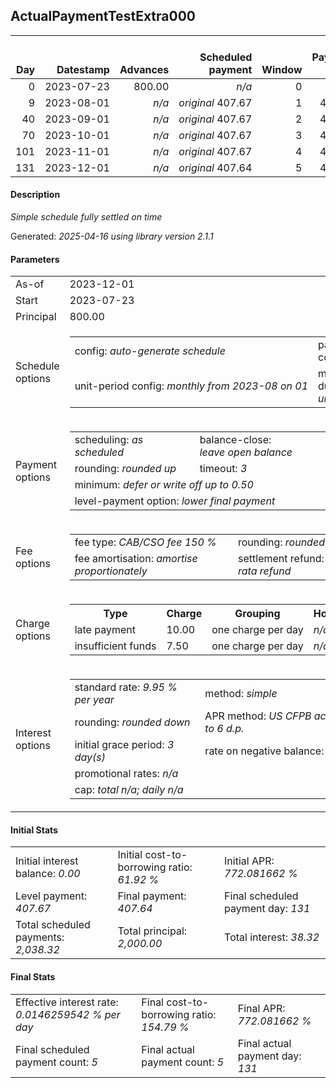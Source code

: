 <h2>ActualPaymentTestExtra000</h2>
<table>
    <thead style="vertical-align: bottom;">
        <th style="text-align: right;">Day</th>
        <th style="text-align: right;">Datestamp</th>
        <th style="text-align: right;">Advances</th>
        <th style="text-align: right;">Scheduled payment</th>
        <th style="text-align: right;">Window</th>
        <th style="text-align: right;">Payment due</th>
        <th style="text-align: right;">Actual payments</th>
        <th style="text-align: right;">Generated payment</th>
        <th style="text-align: right;">Net effect</th>
        <th style="text-align: right;">Payment status</th>
        <th style="text-align: right;">Balance status</th>
        <th style="text-align: right;">Simple interest</th>
        <th style="text-align: right;">New interest</th>
        <th style="text-align: right;">New charges</th>
        <th style="text-align: right;">Principal portion</th>
        <th style="text-align: right;">Fee portion</th>
        <th style="text-align: right;">Interest portion</th>
        <th style="text-align: right;">Charges portion</th>
        <th style="text-align: right;">Fee refund</th>
        <th style="text-align: right;">Principal balance</th>
        <th style="text-align: right;">Fee balance</th>
        <th style="text-align: right;">Interest balance</th>
        <th style="text-align: right;">Charges balance</th>
        <th style="text-align: right;">Settlement figure</th>
        <th style="text-align: right;">Fee refund if&nbsp;settled</th>
    </thead>
    <tr style="text-align: right;">
        <td class="ci00">0</td>
        <td class="ci01" style="white-space: nowrap;">2023-07-23</td>
        <td class="ci02">800.00</td>
        <td class="ci03" style="white-space: nowrap;"><i>n/a<i></td>
        <td class="ci04">0</td>
        <td class="ci05">0.00</td>
        <td class="ci06"><i>n/a</i></td>
        <td class="ci07"><i>n/a</i></td>
        <td class="ci08">0.00</td>
        <td class="ci09"><i>none&nbsp;scheduled</i></td>
        <td class="ci10">open</td>
        <td class="ci13">0.0000</td>
        <td class="ci14">0.0000</td>
        <td class="ci15"><i>n/a</i></td>
        <td class="ci16">0.00</td>
        <td class="ci17">0.00</td>
        <td class="ci18">0.00</td>
        <td class="ci19">0.00</td>
        <td class="ci20">0.00</td>
        <td class="ci21">800.00</td>
        <td class="ci22">1,200.00</td>
        <td class="ci23">0.0000</td>
        <td class="ci24">0.00</td>
        <td class="ci25">2,000.00</td>
        <td class="ci26">1,200.00</td>
    </tr>
    <tr style="text-align: right;">
        <td class="ci00">9</td>
        <td class="ci01" style="white-space: nowrap;">2023-08-01</td>
        <td class="ci02"><i>n/a</i></td>
        <td class="ci03" style="white-space: nowrap;"><i>original</i> 407.67</td>
        <td class="ci04">1</td>
        <td class="ci05">407.67</td>
        <td class="ci06"><i>confirmed</i>&nbsp;407.67</td>
        <td class="ci07"><i>n/a</i></td>
        <td class="ci08">407.67</td>
        <td class="ci09"><i>payment&nbsp;made</i></td>
        <td class="ci10">open</td>
        <td class="ci13">4.9068</td>
        <td class="ci14">4.9068</td>
        <td class="ci15"><i>n/a</i></td>
        <td class="ci16">161.10</td>
        <td class="ci17">241.67</td>
        <td class="ci18">4.90</td>
        <td class="ci19">0.00</td>
        <td class="ci20">1,117.56</td>
        <td class="ci21">638.90</td>
        <td class="ci22">958.33</td>
        <td class="ci23">0.0000</td>
        <td class="ci24">0.00</td>
        <td class="ci25">479.67</td>
        <td class="ci26">1,117.56</td>
    </tr>
    <tr style="text-align: right;">
        <td class="ci00">40</td>
        <td class="ci01" style="white-space: nowrap;">2023-09-01</td>
        <td class="ci02"><i>n/a</i></td>
        <td class="ci03" style="white-space: nowrap;"><i>original</i> 407.67</td>
        <td class="ci04">2</td>
        <td class="ci05">407.67</td>
        <td class="ci06"><i>confirmed</i>&nbsp;407.67</td>
        <td class="ci07"><i>n/a</i></td>
        <td class="ci08">407.67</td>
        <td class="ci09"><i>payment&nbsp;made</i></td>
        <td class="ci10">open</td>
        <td class="ci13">13.4977</td>
        <td class="ci14">13.4977</td>
        <td class="ci15"><i>n/a</i></td>
        <td class="ci16">157.67</td>
        <td class="ci17">236.51</td>
        <td class="ci18">13.49</td>
        <td class="ci19">0.00</td>
        <td class="ci20">833.59</td>
        <td class="ci21">481.23</td>
        <td class="ci22">721.82</td>
        <td class="ci23">0.0000</td>
        <td class="ci24">0.00</td>
        <td class="ci25">369.46</td>
        <td class="ci26">833.59</td>
    </tr>
    <tr style="text-align: right;">
        <td class="ci00">70</td>
        <td class="ci01" style="white-space: nowrap;">2023-10-01</td>
        <td class="ci02"><i>n/a</i></td>
        <td class="ci03" style="white-space: nowrap;"><i>original</i> 407.67</td>
        <td class="ci04">3</td>
        <td class="ci05">407.67</td>
        <td class="ci06"><i>confirmed</i>&nbsp;407.67</td>
        <td class="ci07"><i>n/a</i></td>
        <td class="ci08">407.67</td>
        <td class="ci09"><i>payment&nbsp;made</i></td>
        <td class="ci10">open</td>
        <td class="ci13">9.8386</td>
        <td class="ci14">9.8386</td>
        <td class="ci15"><i>n/a</i></td>
        <td class="ci16">159.13</td>
        <td class="ci17">238.71</td>
        <td class="ci18">9.83</td>
        <td class="ci19">0.00</td>
        <td class="ci20">558.78</td>
        <td class="ci21">322.10</td>
        <td class="ci22">483.11</td>
        <td class="ci23">0.0000</td>
        <td class="ci24">0.00</td>
        <td class="ci25">246.43</td>
        <td class="ci26">558.78</td>
    </tr>
    <tr style="text-align: right;">
        <td class="ci00">101</td>
        <td class="ci01" style="white-space: nowrap;">2023-11-01</td>
        <td class="ci02"><i>n/a</i></td>
        <td class="ci03" style="white-space: nowrap;"><i>original</i> 407.67</td>
        <td class="ci04">4</td>
        <td class="ci05">407.67</td>
        <td class="ci06"><i>confirmed</i>&nbsp;407.67</td>
        <td class="ci07"><i>n/a</i></td>
        <td class="ci08">407.67</td>
        <td class="ci09"><i>payment&nbsp;made</i></td>
        <td class="ci10">open</td>
        <td class="ci13">6.8046</td>
        <td class="ci14">6.8046</td>
        <td class="ci15"><i>n/a</i></td>
        <td class="ci16">160.34</td>
        <td class="ci17">240.53</td>
        <td class="ci18">6.80</td>
        <td class="ci19">0.00</td>
        <td class="ci20">274.81</td>
        <td class="ci21">161.76</td>
        <td class="ci22">242.58</td>
        <td class="ci23">0.0000</td>
        <td class="ci24">0.00</td>
        <td class="ci25">129.53</td>
        <td class="ci26">274.81</td>
    </tr>
    <tr style="text-align: right;">
        <td class="ci00">131</td>
        <td class="ci01" style="white-space: nowrap;">2023-12-01</td>
        <td class="ci02"><i>n/a</i></td>
        <td class="ci03" style="white-space: nowrap;"><i>original</i> 407.64</td>
        <td class="ci04">5</td>
        <td class="ci05">407.64</td>
        <td class="ci06"><i>confirmed</i>&nbsp;407.64</td>
        <td class="ci07"><i>n/a</i></td>
        <td class="ci08">407.64</td>
        <td class="ci09"><i>payment&nbsp;made</i></td>
        <td class="ci10">closed</td>
        <td class="ci13">3.3067</td>
        <td class="ci14">3.3067</td>
        <td class="ci15"><i>n/a</i></td>
        <td class="ci16">161.76</td>
        <td class="ci17">242.58</td>
        <td class="ci18">3.30</td>
        <td class="ci19">0.00</td>
        <td class="ci20">0.00</td>
        <td class="ci21">0.00</td>
        <td class="ci22">0.00</td>
        <td class="ci23">0.0000</td>
        <td class="ci24">0.00</td>
        <td class="ci25">0.00</td>
        <td class="ci26">0.00</td>
    </tr>
</table>

<h4>Description</h4>
<p><i>Simple schedule fully settled on time</i></p>
<p>Generated: <i>2025-04-16 using library version 2.1.1</i></p>
<h4>Parameters</h4>
<table>
    <tr>
        <td>As-of</td>
        <td>2023-12-01</td>
    </tr>
    <tr>
        <td>Start</td>
        <td>2023-07-23</td>
    </tr>
    <tr>
        <td>Principal</td>
        <td>800.00</td>
    </tr>
    <tr>
        <td>Schedule options</td>
        <td>
            <table>
                <tr>
                    <td>config: <i>auto-generate schedule</i></td>
                    <td>payment count: <i>5</i></td>
                </tr>
                <tr>
                    <td style="white-space: nowrap;">unit-period config: <i>monthly from 2023-08 on 01</i></td>
                    <td>max duration: <i>unlimited</i></td>
                </tr>
            </table>
        </td>
    </tr>
    <tr>
        <td>Payment options</td>
        <td>
            <table>
                <tr>
                    <td>scheduling: <i>as scheduled</i></td>
                    <td>balance-close: <i>leave&nbsp;open&nbsp;balance</i></td>
                </tr>
                <tr>
                    <td>rounding: <i>rounded up</i></td>
                    <td>timeout: <i>3</i></td>
                </tr>
                <tr>
                    <td colspan='2'>minimum: <i>defer&nbsp;or&nbsp;write&nbsp;off&nbsp;up&nbsp;to&nbsp;0.50</i></td>
                </tr>
                <tr>
                    <td colspan='2'>level-payment option: <i>lower&nbsp;final&nbsp;payment</i></td>
                </tr>
            </table>
        </td>
    </tr>
    <tr>
        <td>Fee options</td>
        <td>
            <table>
                <tr>
                    <td>fee type: <i><i>CAB/CSO fee</i> 150 %</i></td>
                    <td>rounding: <i>rounded down</i></td>
                </tr>
                <tr>
                    <td>fee amortisation: <i>amortise proportionately</i></td>
                    <td>settlement refund: <i>pro-rata refund</i></td>
                </tr>
            </table>
        </td>
    </tr>
    <tr>
        <td>Charge options</td>
        <td>
            <table>
                <tr>
                    <th>Type</th>
                    <th>Charge</th>
                    <th>Grouping</th>
                    <th>Holidays</th>
                </tr>
                <tr>
                    <td>late payment</td>
                    <td>10.00</td><td>one charge per day</td><td><i>n/a</i></td>
                </tr>
                <tr>
                    <td>insufficient funds</td>
                    <td>7.50</td><td>one charge per day</td><td><i>n/a</i></td>
                </tr>
            </table>
        </td>
    </tr>
    <tr>
        <td>Interest options</td>
        <td>
            <table>
                <tr>
                    <td>standard rate: <i>9.95 % per year</i></td>
                    <td>method: <i>simple</i></td>
                </tr>
                <tr>
                    <td>rounding: <i>rounded down</i></td>
                    <td>APR method: <i>US CFPB actuarial to 6 d.p.</i></td>
                </tr>
                <tr>
                    <td>initial grace period: <i>3 day(s)</i></td>
                    <td>rate on negative balance: <i>zero</i></td>
                </tr>
                <tr>
                    <td colspan="2">promotional rates: <i><i>n/a</i></i></td>
                </tr>
                <tr>
                    <td colspan="2">cap: <i>total <i>n/a</i>; daily <i>n/a</i></td>
                </tr>
            </table>
        </td>
    </tr>
</table>
<h4>Initial Stats</h4>
<table>
    <tr>
        <td>Initial interest balance: <i>0.00</i></td>
        <td>Initial cost-to-borrowing ratio: <i>61.92 %</i></td>
        <td>Initial APR: <i>772.081662 %</i></td>
    </tr>
    <tr>
        <td>Level payment: <i>407.67</i></td>
        <td>Final payment: <i>407.64</i></td>
        <td>Final scheduled payment day: <i>131</i></td>
    </tr>
    <tr>
        <td>Total scheduled payments: <i>2,038.32</i></td>
        <td>Total principal: <i>2,000.00</i></td>
        <td>Total interest: <i>38.32</i></td>
    </tr>
</table>

<h4>Final Stats</h4>
<table>
    <tr>
        <td>Effective interest rate: <i>0.0146259542 % per day</i></td>
        <td>Final cost-to-borrowing ratio: <i>154.79 %</i></td>
        <td>Final APR: <i>772.081662 %</i></td>
    </tr>
    <tr>
        <td>Final scheduled payment count: <i>5</i></td>
        <td>Final actual payment count: <i>5</i></td>
        <td>Final actual payment day: <i>131</i></td>
    </tr>
</table>
